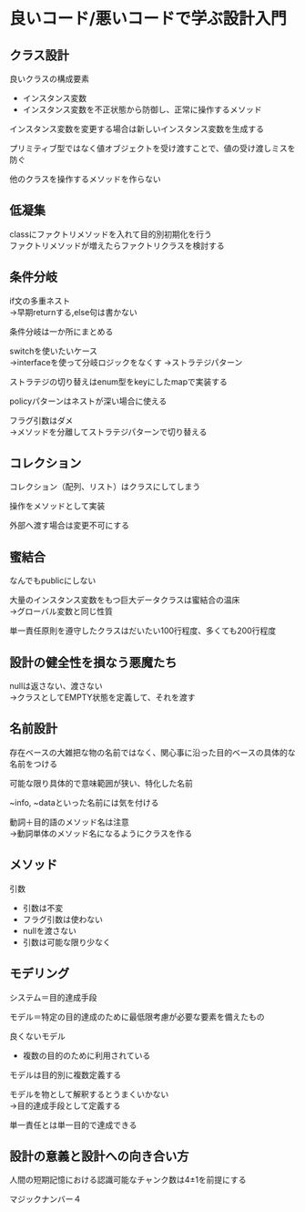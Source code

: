 # 良いコード/悪いコードで学ぶ設計入門

## クラス設計

良いクラスの構成要素

- インスタンス変数
- インスタンス変数を不正状態から防御し、正常に操作するメソッド

インスタンス変数を変更する場合は新しいインスタンス変数を生成する

プリミティブ型ではなく値オブジェクトを受け渡すことで、値の受け渡しミスを防ぐ

他のクラスを操作するメソッドを作らない

## 低凝集

classにファクトリメソッドを入れて目的別初期化を行う  
ファクトリメソッドが増えたらファクトリクラスを検討する

## 条件分岐

if文の多重ネスト  
→早期returnする,else句は書かない

条件分岐は一か所にまとめる

switchを使いたいケース  
→interfaceを使って分岐ロジックをなくす
→ストラテジパターン

ストラテジの切り替えはenum型をkeyにしたmapで実装する

policyパターンはネストが深い場合に使える

フラグ引数はダメ  
→メソッドを分離してストラテジパターンで切り替える

## コレクション

コレクション（配列、リスト）はクラスにしてしまう

操作をメソッドとして実装

外部へ渡す場合は変更不可にする

## 蜜結合

なんでもpublicにしない

大量のインスタンス変数をもつ巨大データクラスは蜜結合の温床  
→グローバル変数と同じ性質

単一責任原則を遵守したクラスはだいたい100行程度、多くても200行程度

## 設計の健全性を損なう悪魔たち

nullは返さない、渡さない  
→クラスとしてEMPTY状態を定義して、それを渡す

## 名前設計

存在ベースの大雑把な物の名前ではなく、関心事に沿った目的ベースの具体的な名前をつける

可能な限り具体的で意味範囲が狭い、特化した名前

~info, ~dataといった名前には気を付ける

動詞＋目的語のメソッド名は注意  
→動詞単体のメソッド名になるようにクラスを作る

## メソッド

引数

- 引数は不変
- フラグ引数は使わない
- nullを渡さない
- 引数は可能な限り少なく

## モデリング

システム＝目的達成手段

モデル＝特定の目的達成のために最低限考慮が必要な要素を備えたもの

良くないモデル

- 複数の目的のために利用されている

モデルは目的別に複数定義する

モデルを物として解釈するとうまくいかない  
→目的達成手段として定義する

単一責任とは単一目的で達成できる


## 設計の意義と設計への向き合い方

人間の短期記憶における認識可能なチャンク数は4±1を前提にする

マジックナンバー４

